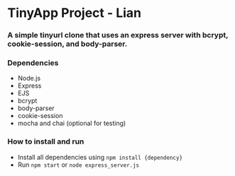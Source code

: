 # TinyApp Project - Lian

### A simple tinyurl clone that uses an express server with bcrypt, cookie-session, and body-parser.


### Dependencies

- Node.js
- Express
- EJS
- bcrypt
- body-parser
- cookie-session
- mocha and chai (optional for testing)

### How to install and run

- Install all dependencies using `npm install {dependency}`
- Run `npm start` or `node express_server.js`